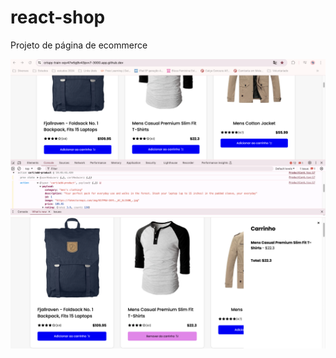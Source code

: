 # react-shop
Projeto de página de ecommerce

<img src="https://github.com/giseletoledo/react-shop/blob/main/react_shop_console.png" alt="print da tela e do console com redux" />
<img src="https://github.com/giseletoledo/react-shop/blob/main/react_shop_carrinho.png" alt="print da tela com produtos e carrinho na lateral" />
